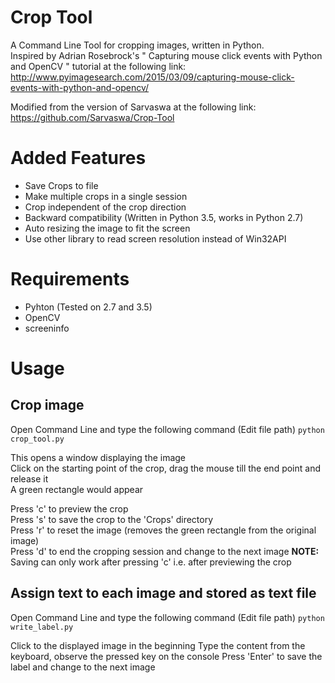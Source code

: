 # Crop Tool
A Command Line Tool for cropping images, written in Python.  
Inspired by Adrian Rosebrock's " Capturing mouse click events with Python and OpenCV " tutorial at the following link:  
http://www.pyimagesearch.com/2015/03/09/capturing-mouse-click-events-with-python-and-opencv/

Modified from the version of Sarvaswa at the following link:
https://github.com/Sarvaswa/Crop-Tool

# Added Features
* Save Crops to file
* Make multiple crops in a single session
* Crop independent of the crop direction
* Backward compatibility (Written in Python 3.5, works in Python 2.7)
* Auto resizing the image to fit the screen
* Use other library to read screen resolution instead of Win32API

# Requirements
* Pyhton (Tested on 2.7 and 3.5)
* OpenCV
* screeninfo

# Usage 
## Crop image
Open Command Line and type the following command (Edit file path)
``` python crop_tool.py ```  

This opens a window displaying the image  
Click on the starting point of the crop, drag the mouse till the end point and release it  
A green rectangle would appear  

Press 'c' to preview the crop  
Press 's' to save the crop to the 'Crops' directory  
Press 'r' to reset the image (removes the green rectangle from the original image)  
Press 'd' to end the cropping session and change to the next image
**NOTE:** Saving can only work after pressing 'c' i.e. after previewing the crop

## Assign text to each image and stored as text file
Open Command Line and type the following command (Edit file path)
``` python write_label.py ``` 

Click to the displayed image in the beginning
Type the content from the keyboard, observe the pressed key on the console
Press 'Enter' to save the label and change to the next image


